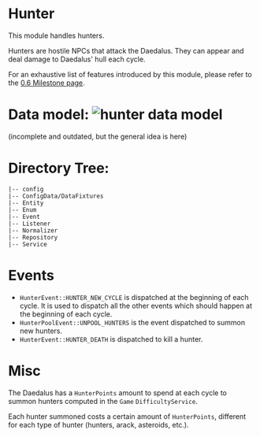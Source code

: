 # Hunter
This module handles hunters.

Hunters are hostile NPCs that attack the Daedalus. They can appear and deal damage to Daedalus' hull each cycle.

For an exhaustive list of features introduced by this module, please refer to the [0.6 Milestone page](https://gitlab.com/eternaltwin/mush/mush/-/milestones/16#tab-issues).

# Data model: ![hunter data model](https://gitlab.com/eternaltwin/mush/mush/uploads/c33063b2c328de39ab90ab42cc79c9ca/hunter_class_diagram.drawio.svg?height=300&width=300)
(incomplete and outdated, but the general idea is here)

# Directory Tree:
    |-- config
    |-- ConfigData/DataFixtures
    |-- Entity
    |-- Enum
    |-- Event
    |-- Listener
    |-- Normalizer
    |-- Repository
    |-- Service

# Events

- `HunterEvent::HUNTER_NEW_CYCLE` is dispatched at the beginning of each cycle. It is used to dispatch all the other events which should happen at the beginning of each cycle.
- `HunterPoolEvent::UNPOOL_HUNTERS` is the event dispatched to summon new hunters.
- `HunterEvent::HUNTER_DEATH` is dispatched to kill a hunter.

# Misc

The Daedalus has a `HunterPoints` amount to spend at each cycle to summon hunters computed in the `Game` `DifficultyService`.

Each hunter summoned costs a certain amount of `HunterPoints`, different for each type of hunter (hunters, arack, asteroids, etc.).
